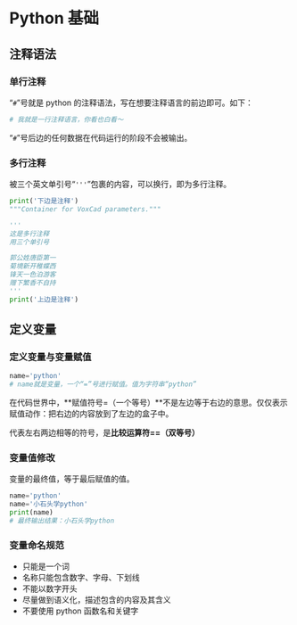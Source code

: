 # Python 基础

## 注释语法

### 单行注释

“`#`”号就是 python 的注释语法，写在想要注释语言的前边即可。如下：

```py
# 我就是一行注释语言，你看也白看～
```

“`#`”号后边的任何数据在代码运行的阶段不会被输出。

### 多行注释

被三个英文单引号“`'''`”包裹的内容，可以换行，即为多行注释。

```py
print('下边是注释')
"""Container for VoxCad parameters."""

'''
这是多行注释
用三个单引号

郭公姓唐臣第一
菊境新开稚蝶西
锋天一色泊游客
赠下繁香不自持
'''
print('上边是注释')
```

## 定义变量

### 定义变量与变量赋值

```py
name='python'
# name就是变量，一个“=”号进行赋值。值为字符串“python”
```

在代码世界中，**赋值符号=（一个等号）**不是左边等于右边的意思。仅仅表示赋值动作：把右边的内容放到了左边的盒子中。

代表左右两边相等的符号，是**比较运算符==（双等号）**

### 变量值修改

变量的最终值，等于最后赋值的值。

```py
name='python'
name='小石头学python'
print(name)
# 最终输出结果：小石头学python
```

### 变量命名规范

- 只能是一个词
- 名称只能包含数字、字母、下划线
- 不能以数字开头
- 尽量做到语义化，描述包含的内容及其含义
- 不要使用 python 函数名和关键字

<Vssue title="Python 基础" />
